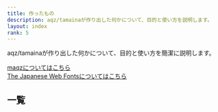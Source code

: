 ```yaml
---
title: 作ったもの
description: aqz/tamainaが作り出した何かについて、目的と使い方を説明します。
layout: index
rank: 5
---
```

aqz/tamainaが作り出した何かについて、目的と使い方を簡潔に説明します。

[maqzについてはこちら](/maqz)  
[The Japanese Web Fontsについてはこちら](/The-Japanese-Web-Fonts)

## 一覧